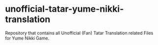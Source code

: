 # unofficial-tatar-yume-nikki-translation
Repository that contains all Unofficial (Fan) Tatar Translation related Files for Yume Nikki Game.
